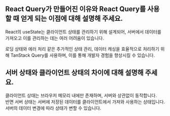 ## React Query가 만들어진 이유와 React Query를 사용할 때 얻게 되는 이점에 대해 설명해 주세요.

React의 useState는 클라이언트 상태를 관리하기 위해 설계되어, 서버에서 데이터를 가져오고 이를 관리하는 데는 여러 어려움이 있습니다.

로딩 상태와 에러 처리 같은 추가적인 상태 관리, 데이터 캐싱을 효율적으로 처리하기 위해 TanStack Query를 사용하며, 이를 통해 개발자 경험을 향상시킬 수 있습니다.

## 서버 상태와 클라이언트 상태의 차이에 대해 설명해 주세요.

클라이언트 상태는 브라우저 메모리 내에만 존재하며, 서버와 상관없이 동작합니다.  
반면 서버 상태는 서버에 저장된 데이터를 클라이언트에서 가져와 사용하는 상태입니다.  
서버의 데이터 변경에 따라 상태가 변할 수 있습니다.
